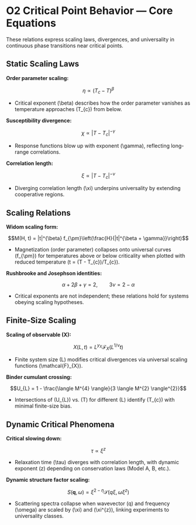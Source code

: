 # O2 Critical Point Behavior — Core Equations

These relations express scaling laws, divergences, and universality in continuous phase transitions near critical points.

## Static Scaling Laws
**Order parameter scaling:**

$$\eta \propto (T_{c} - T)^{\beta}$$

- Critical exponent \(\beta\) describes how the order parameter vanishes as temperature approaches \(T_{c}\) from below.

**Susceptibility divergence:**

$$\chi \propto \lvert T - T_{c} \rvert^{-\gamma}$$

- Response functions blow up with exponent \(\gamma\), reflecting long-range correlations.

**Correlation length:**

$$\xi \propto \lvert T - T_{c} \rvert^{-\nu}$$

- Diverging correlation length \(\xi\) underpins universality by extending cooperative regions.

## Scaling Relations
**Widom scaling form:**

$$M(H, t) = |t|^{\beta} f_{\pm}\left(\frac{H}{|t|^{\beta + \gamma}}\right)$$

- Magnetization (order parameter) collapses onto universal curves \(f_{\pm}\) for temperatures above or below criticality when plotted with reduced temperature \(t = (T - T_{c})/T_{c}\).

**Rushbrooke and Josephson identities:**

$$\alpha + 2\beta + \gamma = 2, \qquad 3\nu = 2 - \alpha$$

- Critical exponents are not independent; these relations hold for systems obeying scaling hypotheses.

## Finite-Size Scaling
**Scaling of observable \(X\):**

$$X(L, t) = L^{y_{X}} \mathcal{F}_{X}(L^{1/\nu} t)$$

- Finite system size \(L\) modifies critical divergences via universal scaling functions \(\mathcal{F}_{X}\).

**Binder cumulant crossing:**

$$U_{L} = 1 - \frac{\langle M^{4} \rangle}{3 \langle M^{2} \rangle^{2}}$$

- Intersections of \(U_{L}\) vs. \(T\) for different \(L\) identify \(T_{c}\) with minimal finite-size bias.

## Dynamic Critical Phenomena
**Critical slowing down:**

$$\tau \propto \xi^{z}$$

- Relaxation time \(\tau\) diverges with correlation length, with dynamic exponent \(z\) depending on conservation laws (Model A, B, etc.).

**Dynamic structure factor scaling:**

$$S(\mathbf{q}, \omega) = \xi^{2 - \eta} \mathcal{S}\bigl(q\xi, \omega \xi^{z}\bigr)$$

- Scattering spectra collapse when wavevector \(q\) and frequency \(\omega\) are scaled by \(\xi\) and \(\xi^{z}\), linking experiments to universality classes.
